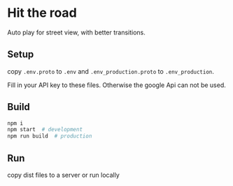 # Hit the road

Auto play for street view, with better transitions.

## Setup
copy `.env.proto` to `.env` and `.env_production.proto` to `.env_production`.

Fill in your API key to these files. Otherwise the google Api can not be used.

## Build

```sh
npm i
npm start  # development
npm run build  # production
```

## Run
copy dist files to a server or run locally
